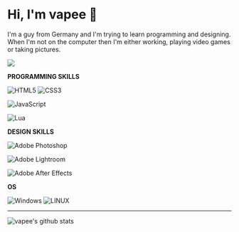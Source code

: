 # Hi, I'm vapee 👋

I'm a guy from Germany and I'm trying to learn programming and designing. When I'm not on the computer then I'm either working, playing video games or taking pictures.

![](https://komarev.com/ghpvc/?username=xd-vape&style=for-the-badge)

**PROGRAMMING SKILLS**

![HTML5](https://img.shields.io/badge/html5-%23E34F26.svg?style=for-the-badge&logo=html5&logoColor=white) ![CSS3](https://img.shields.io/badge/css3-%231572B6.svg?style=for-the-badge&logo=css3&logoColor=white)

![JavaScript](https://img.shields.io/badge/javascript-%23323330.svg?style=for-the-badge&logo=javascript&logoColor=%23F7DF1E)

![Lua](https://img.shields.io/badge/lua-%232C2D72.svg?style=for-the-badge&logo=lua&logoColor=white)

**DESIGN SKILLS**

![Adobe Photoshop](https://img.shields.io/static/v1?label=&message=Adobe+Photoshop&color=%2331A8FF&style=for-the-badge&logo=adobephotoshop&logoColor=%23fff)

![Adobe Lightroom](https://img.shields.io/badge/Adobe%20Lightroom-31A8FF.svg?style=for-the-badge&logo=Adobe%20Lightroom&logoColor=white)

![Adobe After Effects](https://img.shields.io/badge/Adobe%20After%20Effects-9999FF.svg?style=for-the-badge&logo=Adobe%20After%20Effects&logoColor=white) 

**OS**

![Windows](https://img.shields.io/static/v1?label=&message=Windows&color=%2300adef+&style=for-the-badge&logo=windows&logoColor=%23fff) ![LINUX](https://img.shields.io/badge/Linux-FCC624?style=for-the-badge&logo=linux&logoColor=black)

---
![vapee's github stats](https://github-readme-stats.vercel.app/api?username=xd-vape&theme=tokyonight&hide_border=true&include_all_commits=true&count_private=true)
